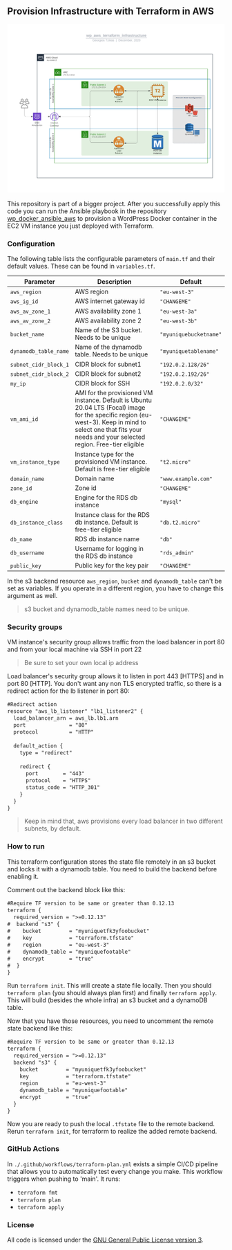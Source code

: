 ## Provision Infrastructure with Terraform in AWS

![Infrastructure](./IMAGE.png)

This repository is part of a bigger project. After you successfully apply this code you can run the Ansible playbook in the repository [wp_docker_ansible_aws](https://github.com/geortzik/wp_docker_ansible_aws) to provision a WordPress Docker container in the EC2 VM instance you just deployed with Terraform.

### Configuration

The following table lists the configurable parameters of `main.tf` and their default values. These can be found in `variables.tf`.

Parameter | Description | Default
--------- | ----------- | -------
`aws_region` | AWS region | `"eu-west-3"`
`aws_ig_id` | AWS internet gateway id | `"CHANGEME"`
`aws_av_zone_1` | AWS availability zone 1 | `"eu-west-3a"`
`aws_av_zone_2` | AWS availability zone 2 | `"eu-west-3b"`
`bucket_name` | Name of the S3 bucket. Needs to be unique | `"myuniquebucketname"`
`dynamodb_table_name` | Name of the dynamodb table. Needs to be unique | `"myuniquetablename"`
`subnet_cidr_block_1` | CIDR block for subnet1 | `"192.0.2.128/26"`
`subnet_cidr_block_2` | CIDR block for subnet2 | `"192.0.2.192/26"`
`my_ip` | CIDR block for SSH | `"192.0.2.0/32"`
`vm_ami_id` | AMI for the provisioned VM instance. Default is Ubuntu 20.04 LTS (Focal) image for the specific region (eu-west-3). Keep in mind to select one that fits your needs and your selected region. Free-tier eligible | `"CHANGEME"`
`vm_instance_type` | Instance type for the provisioned VM instance. Default is free-tier eligible | `"t2.micro"`
`domain_name` | Domain name | `"www.example.com"`
`zone_id` | Zone id | `"CHANGEME"`
`db_engine` | Engine for the RDS db instance | `"mysql"`
`db_instance_class` | Instance class for the RDS db instance. Default is free-tier eligible | `"db.t2.micro"`
`db_name` | RDS db instance name | `"db"`
`db_username` | Username for logging in the RDS db instance | `"rds_admin"`
`public_key` | Public key for the key pair | `"CHANGEME"`

In the s3 backend resource `aws_region`, `bucket` and `dynamodb_table` can't be set as variables.
If you operate in a different region, you have to change this argument as well.

> s3 bucket and dynamodb_table names need to be unique.


### Security groups

VM instance's security group allows traffic from the load balancer in port 80 and from your local machine via SSH in port 22
> Be sure to set your own local ip address

Load balancer's security group allows it to listen in port 443 [HTTPS] and in port 80 [HTTP].
You don't want any non TLS encrypted traffic, so there is a redirect action for the lb listener in port 80:

```
#Redirect action
resource "aws_lb_listener" "lb1_listener2" {
  load_balancer_arn = aws_lb.lb1.arn
  port              = "80"
  protocol          = "HTTP"

  default_action {
    type = "redirect"

    redirect {
      port        = "443"
      protocol    = "HTTPS"
      status_code = "HTTP_301"
    }
  }
}
```

> Keep in mind that, aws provisions every load balancer in two different subnets, by default.

### How to run

This terraform configuration stores the state file remotely in an s3 bucket and locks it with a dynamodb table.
You need to build the backend before enabling it.

Comment out the backend block like this:

```
#Require TF version to be same or greater than 0.12.13
terraform {
  required_version = ">=0.12.13"
#  backend "s3" {
#    bucket         = "myuniquetfk3yfoobucket"
#    key            = "terraform.tfstate"
#    region         = "eu-west-3"
#    dynamodb_table = "myuniquefootable"
#    encrypt        = "true"
#  }
}
```
Run `terraform init`. This will create a state file locally.
Then you should `terraform plan` (you should always plan first) and finally `terraform apply`.
This will build (besides the whole infra) an s3 bucket and a dynamoDB table.

Now that you have those resources, you need to uncomment the remote state backend like this:

```
#Require TF version to be same or greater than 0.12.13
terraform {
  required_version = ">=0.12.13"
  backend "s3" {
    bucket         = "myuniquetfk3yfoobucket"
    key            = "terraform.tfstate"
    region         = "eu-west-3"
    dynamodb_table = "myuniquefootable"
    encrypt        = "true"
  }
}
```

Now you are ready to push the local `.tfstate` file to the remote backend.
Rerun `terraform init`, for terraform to realize the added remote backend.

### GitHub Actions

In `./.github/workflows/terraform-plan.yml` exists a simple CI/CD pipeline that allows you to automatically test every change you make.
This workflow triggers when pushing to 'main'. It runs:
* `terraform fmt`
* `terraform plan`
* `terraform apply`

### License

All code is licensed under the [GNU General Public License version 3](https://www.gnu.org/licenses/gpl-3.0.html).
